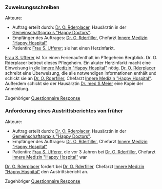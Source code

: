 ### Zuweisungsschreiben
Akteure:

* Auftrag erteilt durch: [Dr. O. Rderplacer](Practitioner-ORderplacer.html), Hausärztin in der [Gemeinschaftspraxis "Happy Doctors"](Organization-HappyDoctors.html).
* Empfänger des Auftrages: [Dr. O. Rderfiller](Practitioner-ORderfiller.html), Chefarzt [Innere Medizin "Happy Hospital"](Organization-HappyHospital.html)
* Patientin: [Frau S. Ufferer](Patient-SUfferer.html); sie hat einen Herzinfarkt.

[Frau S. Ufferer](Patient-SUfferer.html) ist für einen Ferienaufenthalt im Pflegeheim Bergblick. Dr. O. Rderplacer betreut dieses Pflegeheim. Ein akuter Herzinfarkt macht eine Einweisung in die [Innere Medizin "Happy Hospital"](Organization-HappyHospital.html) nötig. [Dr. O. Rderplacer](Practitioner-ORderplacer.html) schreibt eine Überweisung, die alle notwendigen Informationen enthält und schickt sie an [Dr. O. Rderfiller](Practitioner-ORderfiller.html), Chefarzt [Innere Medizin "Happy Hospital"](Organization-HappyHospital.html). Außerdem schickt sie der Hausärztin [Dr. med S.Meier](Practitioner-SMeier.html) eine Kopie der Anmeldung.

Zugehöriger [Questionnaire Response](QuestionnaireResponse-QuestionnaireResponseEtocTransCare.html)


### Anforderung eines Austrittsberichtes von früher
Akteure:

* Auftrag erteilt durch: [Dr. O. Rderplacer](Practitioner-ORderplacer.html), Hausärztin in der [Gemeinschaftspraxis "Happy Doctors"](Organization-HappyDoctors.html).
* Empfänger des Auftrages: [Dr. O. Rderfiller](Practitioner-ORderfiller.html), Chefarzt [Innere Medizin "Happy Hospital"](Organization-HappyHospital.html)
* Patientin: [Frau S. Ufferer](Patient-SUfferer.html), die vor 3 Jahren bei [Dr. O. Rderfiller](Practitioner-ORderfiller.html), Chefarzt [Innere Medizin "Happy Hospital"](Organization-HappyHospital.html) war

 [Dr. O. Rderplacer](Practitioner-ORderplacer.html) fordert bei [Dr. O. Rderfiller](Practitioner-ORderfiller.html), Chefarzt [Innere Medizin "Happy Hospital"](Organization-HappyHospital.html) den Austrittsbericht an.


Zugehöriger [Questionnaire Response](QuestionnaireResponse-QuestionnaireResponseEtocRequestPrevious.html)

